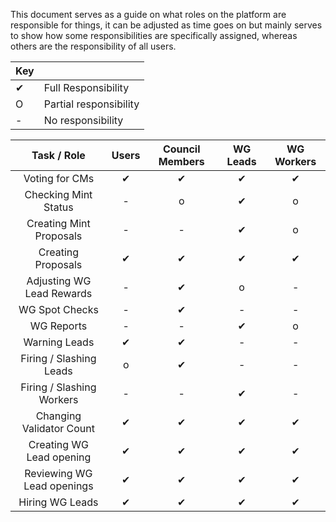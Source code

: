 This document serves as a guide on what roles on the platform are responsible for things, it can be adjusted as time goes on but mainly serves to show how some responsibilities are specifically assigned, whereas others are the responsibility of all users.

| Key |                        |
|-----|------------------------|
| ✔   | Full Responsibility    |
| O   | Partial responsibility |
| -   | No responsibility      |

|        Task /   Role       | Users | Council Members | WG Leads | WG Workers |
|:--------------------------:|:-----:|:---------------:|:--------:|:----------:|
|       Voting for CMs       |   ✔   |        ✔        |     ✔    |      ✔     |
|    Checking Mint Status    |   -   |        o        |     ✔    |      o     |
|   Creating Mint Proposals  |   -   |        -        |     ✔    |      o     |
|     Creating Proposals     |   ✔   |        ✔        |     ✔    |      ✔     |
|  Adjusting WG Lead Rewards |   -   |        ✔        |     o    |      -     |
|       WG Spot Checks       |   -   |        ✔        |     -    |      -     |
|         WG Reports         |   -   |        -        |     ✔    |      o     |
|        Warning Leads       |   ✔   |        ✔        |     -    |      -     |
|   Firing / Slashing Leads  |   o   |        ✔        |     -    |      -     |
|  Firing / Slashing Workers |   -   |        -        |     ✔    |      -     |
|  Changing Validator Count  |   ✔   |        ✔        |     ✔    |      ✔     |
|  Creating WG Lead opening  |   ✔   |        ✔        |     ✔    |      ✔     |
| Reviewing WG Lead openings |   ✔   |        ✔        |     ✔    |      ✔     |
|       Hiring WG Leads      |   ✔   |        ✔        |     ✔    |      ✔     |
